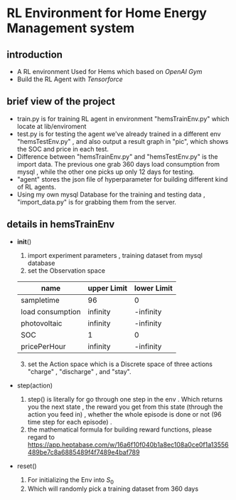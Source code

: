 # RL Environment for Home Energy Management system

## introduction

- A RL environment Used for Hems which based on *OpenAI Gym*
- Build the RL Agent with *Tensorforce*

## brief view of the project
-  train.py is for training RL agent in environment "hemsTrainEnv.py" which locate at lib/enviroment
-  test.py is for testing the agent we've already trained in a different env "hemsTestEnv.py" , and also output a result graph in "pic", which shows the SOC and price in each test.
-  Difference between  "hemsTrainEnv.py" and "hemsTestEnv.py" is the import data. The previous one grab 360 days load consumption from mysql , while the other one picks up only 12 days for testing.
-  "agent" stores the json file of hyperparameter for building different kind of RL agents.
- Using my own mysql Database for the training and testing data , "import_data.py" is for grabbing them from the server.

## details in hemsTrainEnv
- __init__()
    1. import experiment parameters , training dataset from mysql database
    1. set the Observation space

    | name | upper Limit   | lower Limit |
    | --- |    ---    | --- |
    | sampletime    |     96       |   0    | 
    | load consumption   |     infinity       | -infinity      | 
    | photovoltaic    |    infinity        |   -infinity    | 
    | SOC    |     1     |   0    | 
    | pricePerHour    |   infinity         |  -infinity     |
    3. set the Action space
    which is a Discrete space of three actions "charge" , "discharge" , and "stay".  
- step(action)
    1. step() is literally for go through one step in the env . Which returns you the next state , the reward you get from this state (through the action you feed in) , whether the whole episode is done or not (96 time step for each episode) .
    2. the mathematical formula for building reward functions, please regard to https://app.heptabase.com/w/16a6f10f040b1a8ec108a0ce0f1a13556489be7c8a6885489f4f7489e4baf789
- reset()
    1. For initializing the Env into $S_0$
    2. Which will randomly pick a training dataset from 360 days 


    
